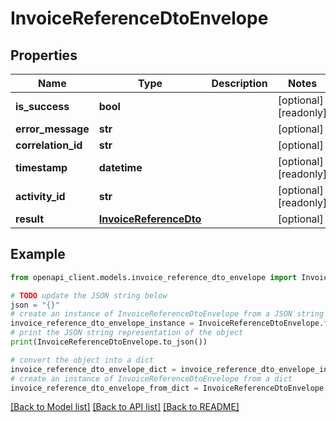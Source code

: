 # InvoiceReferenceDtoEnvelope


## Properties

Name | Type | Description | Notes
------------ | ------------- | ------------- | -------------
**is_success** | **bool** |  | [optional] [readonly] 
**error_message** | **str** |  | [optional] 
**correlation_id** | **str** |  | [optional] 
**timestamp** | **datetime** |  | [optional] [readonly] 
**activity_id** | **str** |  | [optional] [readonly] 
**result** | [**InvoiceReferenceDto**](InvoiceReferenceDto.md) |  | [optional] 

## Example

```python
from openapi_client.models.invoice_reference_dto_envelope import InvoiceReferenceDtoEnvelope

# TODO update the JSON string below
json = "{}"
# create an instance of InvoiceReferenceDtoEnvelope from a JSON string
invoice_reference_dto_envelope_instance = InvoiceReferenceDtoEnvelope.from_json(json)
# print the JSON string representation of the object
print(InvoiceReferenceDtoEnvelope.to_json())

# convert the object into a dict
invoice_reference_dto_envelope_dict = invoice_reference_dto_envelope_instance.to_dict()
# create an instance of InvoiceReferenceDtoEnvelope from a dict
invoice_reference_dto_envelope_from_dict = InvoiceReferenceDtoEnvelope.from_dict(invoice_reference_dto_envelope_dict)
```
[[Back to Model list]](../README.md#documentation-for-models) [[Back to API list]](../README.md#documentation-for-api-endpoints) [[Back to README]](../README.md)


